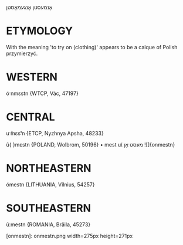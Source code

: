 אָנמעסטן
אָנגעמאָסטן

ETYMOLOGY
===========
With the meaning 'to try on (clothing)' appears to be a calque of Polish przymierzyć.

WESTERN
========

óˑnmɛstn {WTCP, Vác, 47197}

CENTRAL
========

uˑ̃mɛsᵗn {ETCP, Nyzhnya Apsha, 48233}

ũ{ }mɛstn {POLAND, Wolbrom, 50196}
	•	mest uɩ̃ מעסט אָן
![]{onmestn}

NORTHEASTERN
==============

ómestn {LITHUANIA, Vilnius, 54257}

SOUTHEASTERN
==============

ũːmestn {ROMANIA, Brăila, 45273}


[onmestn]: onmestn.png width=275px height=271px